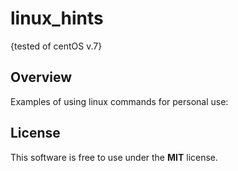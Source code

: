  

linux_hints
======
{tested of centOS v.7}

Overview
------ 
Examples of using linux commands for personal use:



License
------
This software is free to use under the **MIT** license.